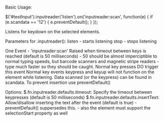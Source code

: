 Basic Usage:

$('#testInput').inputreader('listen').on('inputreader:scan', function(e) {
  if (e.scandata == '12') {
    e.preventDefault();
  }
});

Listens for keydown on the selected elements.

Parameters for .inputreader(): 
  listen - starts listening
  stop - stops listening

One Event - 'inputreader:scan'
  Raised when timeout between keys is reached (default is 50 milliseconds)
    - 50 should be almost imperciptible to normal typing speeds, but barcode scanners and magnetic stripe readers
    - type much faster so they should be caught.
  Normal key presses DO trigger this event
  Normal key events keypress and keyup will not function on the element while listening.
  Data scanned (or the keypress) can be found in scandata.
  To prevent insertion use preventDefault()

Options:
  $.fn.inputreader.defaults.timeout: Specify the timeout between keypresses (default is 50 milliseconds)
  $.fn.inputreader.defaults.insertText: Allow/disallow inserting the text after the event (default is true)
    - preventDefault() suppersedes this.
    - also the element must support the selectionStart property as well
